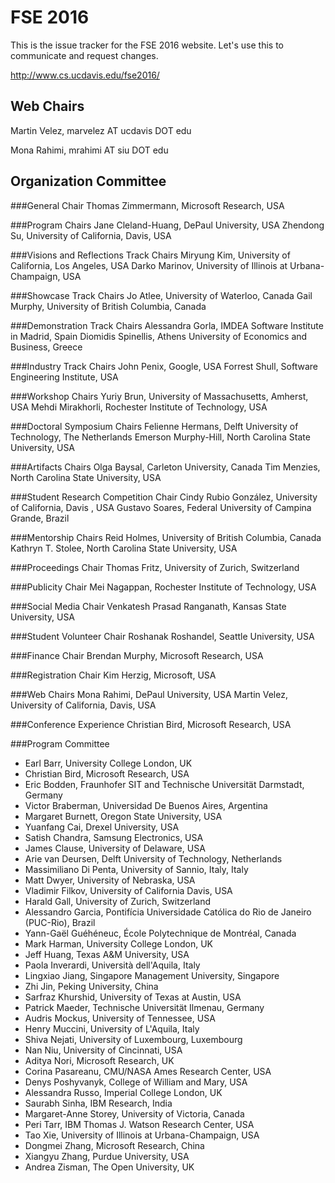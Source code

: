 FSE 2016
==========
This is the issue tracker for the FSE 2016 website.  Let's use this to communicate and request changes.

http://www.cs.ucdavis.edu/fse2016/

Web Chairs
----------
Martin Velez, marvelez AT ucdavis DOT edu

Mona Rahimi, mrahimi AT siu DOT edu 

Organization Committee
------------------------------
###General Chair
Thomas Zimmermann, Microsoft Research, USA

###Program Chairs
Jane Cleland-Huang, DePaul University, USA
Zhendong Su, University of California, Davis, USA

###Visions and Reflections Track Chairs
Miryung Kim, University of California, Los Angeles, USA
Darko Marinov, University of Illinois at Urbana-Champaign, USA

###Showcase Track Chairs
Jo Atlee, University of Waterloo, Canada
Gail Murphy, University of British Columbia, Canada

###Demonstration Track Chairs
Alessandra Gorla, IMDEA Software Institute in Madrid, Spain
Diomidis Spinellis, Athens University of Economics and Business, Greece

###Industry Track Chairs
John Penix, Google, USA
Forrest Shull, Software Engineering Institute, USA

###Workshop Chairs
Yuriy Brun, University of Massachusetts, Amherst, USA
Mehdi Mirakhorli, Rochester Institute of Technology, USA

###Doctoral Symposium Chairs
Felienne Hermans, Delft University of Technology, The Netherlands
Emerson Murphy-Hill, North Carolina State University, USA

###Artifacts Chairs
Olga Baysal, Carleton University, Canada
Tim Menzies, North Carolina State University, USA

###Student Research Competition Chair
Cindy Rubio González, University of California, Davis , USA
Gustavo Soares, Federal University of Campina Grande, Brazil

###Mentorship Chairs
Reid Holmes, University of British Columbia, Canada
Kathryn T. Stolee, North Carolina State University, USA

###Proceedings Chair
Thomas Fritz, University of Zurich, Switzerland

###Publicity Chair
Mei Nagappan, Rochester Institute of Technology, USA

###Social Media Chair
Venkatesh Prasad Ranganath, Kansas State University, USA

###Student Volunteer Chair
Roshanak Roshandel, Seattle University, USA

###Finance Chair
Brendan Murphy, Microsoft Research, USA

###Registration Chair
Kim Herzig, Microsoft, USA

###Web Chairs
Mona Rahimi, DePaul University, USA
Martin Velez, University of California, Davis, USA

###Conference Experience
Christian Bird, Microsoft Research, USA


###Program Committee
* Earl Barr, University College London, UK
* Christian Bird, Microsoft Research, USA
* Eric Bodden, Fraunhofer SIT and Technische Universität Darmstadt, Germany
* Victor Braberman, Universidad De Buenos Aires, Argentina
* Margaret Burnett, Oregon State University, USA
* Yuanfang Cai, Drexel University, USA
* Satish Chandra, Samsung Electronics, USA
* James Clause, University of Delaware, USA
* Arie van Deursen, Delft University of Technology, Netherlands
* Massimiliano Di Penta, University of Sannio, Italy, Italy
* Matt Dwyer, University of Nebraska, USA
* Vladimir Filkov, University of California Davis, USA
* Harald Gall, University of Zurich, Switzerland
* Alessandro Garcia, Pontifícia Universidade Católica do Rio de Janeiro (PUC-Rio), Brazil
* Yann-Gaël Guéhéneuc, École Polytechnique de Montréal, Canada
* Mark Harman, University College London, UK
* Jeff Huang, Texas A&M University, USA
* Paola Inverardi, Università dell'Aquila, Italy
* Lingxiao Jiang, Singapore Management University, Singapore
* Zhi Jin, Peking University, China
* Sarfraz Khurshid, University of Texas at Austin, USA
* Patrick Maeder, Technische Universität Ilmenau, Germany
* Audris Mockus, University of Tennessee, USA
* Henry Muccini, University of L'Aquila, Italy
* Shiva Nejati, University of Luxembourg, Luxembourg
* Nan Niu, University of Cincinnati, USA
* Aditya Nori, Microsoft Research, UK
* Corina Pasareanu, CMU/NASA Ames Research Center, USA
* Denys Poshyvanyk, College of William and Mary, USA
* Alessandra Russo, Imperial College London, UK
* Saurabh Sinha, IBM Research, India
* Margaret-Anne Storey, University of Victoria, Canada
* Peri Tarr, IBM Thomas J. Watson Research Center, USA
* Tao Xie, University of Illinois at Urbana-Champaign, USA
* Dongmei Zhang, Microsoft Research, China
* Xiangyu Zhang, Purdue University, USA
* Andrea Zisman, The Open University, UK
